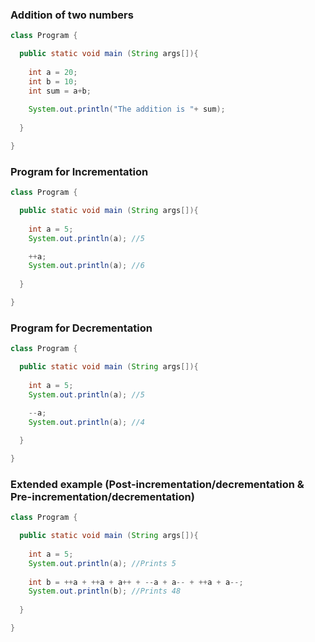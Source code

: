 ### Addition of two numbers
```java
class Program {

  public static void main (String args[]){
  
    int a = 20;
    int b = 10;
    int sum = a+b;
    
    System.out.println("The addition is "+ sum);
  
  }

}
```

### Program for Incrementation
```java
class Program {

  public static void main (String args[]){
  
    int a = 5;   
    System.out.println(a); //5

    ++a;
    System.out.println(a); //6
  
  }

}
```

### Program for Decrementation
```java
class Program {

  public static void main (String args[]){
  
    int a = 5;   
    System.out.println(a); //5

    --a;
    System.out.println(a); //4
  
  }

}
```

### Extended example (Post-incrementation/decrementation & Pre-incrementation/decrementation)
```java
class Program {

  public static void main (String args[]){
  
    int a = 5;   
    System.out.println(a); //Prints 5
    
    int b = ++a + ++a + a++ + --a + a-- + ++a + a--;
    System.out.println(b); //Prints 48
   
  }

}
```
